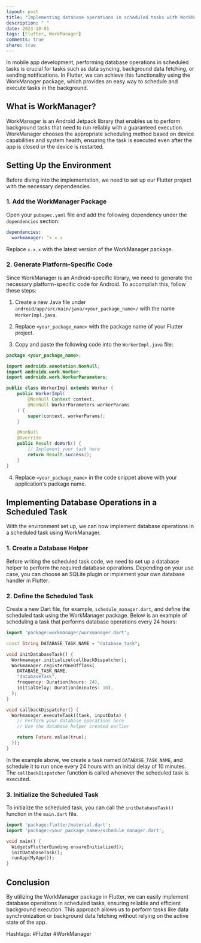 ```yaml
---
layout: post
title: "Implementing database operations in scheduled tasks with WorkManager in Flutter"
description: " "
date: 2023-10-01
tags: [Flutter, WorkManager]
comments: true
share: true
---
```


In mobile app development, performing database operations in scheduled tasks is crucial for tasks such as data syncing, background data fetching, or sending notifications. In Flutter, we can achieve this functionality using the WorkManager package, which provides an easy way to schedule and execute tasks in the background.

## What is WorkManager?

WorkManager is an Android Jetpack library that enables us to perform background tasks that need to run reliably with a guaranteed execution. WorkManager chooses the appropriate scheduling method based on device capabilities and system health, ensuring the task is executed even after the app is closed or the device is restarted.

## Setting Up the Environment

Before diving into the implementation, we need to set up our Flutter project with the necessary dependencies.

### 1. Add the WorkManager Package

Open your `pubspec.yaml` file and add the following dependency under the `dependencies` section:

```yaml
dependencies:
  workmanager: ^x.x.x
```

Replace `x.x.x` with the latest version of the WorkManager package.

### 2. Generate Platform-Specific Code

Since WorkManager is an Android-specific library, we need to generate the necessary platform-specific code for Android. To accomplish this, follow these steps:

1. Create a new Java file under `android/app/src/main/java/<your_package_name>/` with the name `WorkerImpl.java`.

2. Replace `<your_package_name>` with the package name of your Flutter project.

3. Copy and paste the following code into the `WorkerImpl.java` file:

```java
package <your_package_name>;

import androidx.annotation.NonNull;
import androidx.work.Worker;
import androidx.work.WorkerParameters;

public class WorkerImpl extends Worker {
    public WorkerImpl(
        @NonNull Context context,
        @NonNull WorkerParameters workerParams
    ) {
        super(context, workerParams);
    }

    @NonNull
    @Override
    public Result doWork() {
        // Implement your task here
        return Result.success();
    }
}
```

4. Replace `<your_package_name>` in the code snippet above with your application's package name.

## Implementing Database Operations in a Scheduled Task

With the environment set up, we can now implement database operations in a scheduled task using WorkManager.

### 1. Create a Database Helper

Before writing the scheduled task code, we need to set up a database helper to perform the required database operations. Depending on your use case, you can choose an SQLite plugin or implement your own database handler in Flutter.

### 2. Define the Scheduled Task

Create a new Dart file, for example, `schedule_manager.dart`, and define the scheduled task using the WorkManager package. Below is an example of scheduling a task that performs database operations every 24 hours:

```dart
import 'package:workmanager/workmanager.dart';

const String DATABASE_TASK_NAME = "database_task";

void initDatabaseTask() {
  Workmanager.initialize(callbackDispatcher);
  Workmanager.registerOneOffTask(
    DATABASE_TASK_NAME,
    "databaseTask",
    frequency: Duration(hours: 24),
    initialDelay: Duration(minutes: 10),
  );
}

void callbackDispatcher() {
  Workmanager.executeTask((task, inputData) {
    // Perform your database operations here
    // Use the database helper created earlier

    return Future.value(true);
  });
}
```

In the example above, we create a task named `DATABASE_TASK_NAME`, and schedule it to run once every 24 hours with an initial delay of 10 minutes. The `callbackDispatcher` function is called whenever the scheduled task is executed.

### 3. Initialize the Scheduled Task

To initialize the scheduled task, you can call the `initDatabaseTask()` function in the `main.dart` file.

```dart
import 'package:flutter/material.dart';
import 'package:<your_package_name>/schedule_manager.dart';

void main() {
  WidgetsFlutterBinding.ensureInitialized();
  initDatabaseTask();
  runApp(MyApp());
}
```

## Conclusion

By utilizing the WorkManager package in Flutter, we can easily implement database operations in scheduled tasks, ensuring reliable and efficient background execution. This approach allows us to perform tasks like data synchronization or background data fetching without relying on the active state of the app.

Hashtags: #Flutter #WorkManager